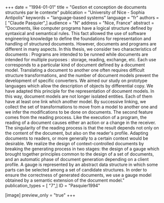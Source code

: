 +++
date = "1994-01-01"
title = "Gestion et conception de documents structurés par le contexte"
publication = "University of Nice - Sophia Antipolis"
keywords = "language-based systems"
language = "fr"
authors = [ "Claude Pasquier",]
audience = "N"
address = "Nice, France"
abstract = "Documents, like computer programs have a logical structure defined by syntaxical and semantical rules. This fact allowed the use of software engineering knowledge to define the foundations for representation and handling of structured documents. However, documents and programs are different in many aspects. In this thesis, we consider two characteristics of documents : Programs are intended to be runned while documents are intended for multiple purposes : storage, reading, exchange, etc. Each use corresponds to a particular kind of document defined by a document model. Translating a document to another one often requires difficult structure transformations, and the number of document models prevent the development of specific converters. We aimed our study on prototype languages which allow the description of objects by differential copy. We have adapted this principle for the representation of document models. In this way, document models are not longer isolated entities. Each of them have at least one link which another model. By successive linking, we collect the set of transformations to move from a model to another one and we infer the modifications to be done on documents. The second feature comes from the reading process. Like the execution of a program, the reading of a document causes either an action or a change in the receiver. The singularity of the reading process is that the result depends not only on the content of the document, but also on the reader's profile. Adapting documents to readers, or more generally to a certain context would be desirable. We realize the design of context-controlled documents by breaking the generating process in two stages: the design of a gauge which brought together principles common to the design of a set of documents, and an automatic phase of document generation depending on a client profile. A gauge is represented by an abstract data structure in which some parts can be selected among a set of candidate structures. In order to ensure the correctness of generated documents, we use a gauge model obtained by a semantic extension of the document model."
publication_types = [ "7",]
ID = "Pasquier1994"

[image]
preview_only = "true"
+++
